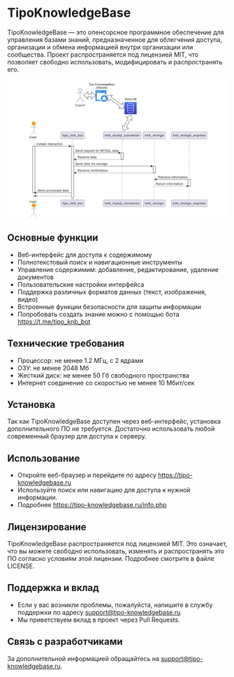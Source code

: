 # TipoKnowledgeBase

TipoKnowledgeBase — это опенсорсное программное обеспечение для управления базами знаний, предназначенное для облегчения доступа, организации и обмена информацией внутри организации или сообщества. Проект распространяется под лицензией MIT, что позволяет свободно использовать, модифицировать и распространять его.

![Схема проекта](https://github.com/Tipo-4ek/TipoKnowledgeBase/blob/master/scheme.jpg)


## Основные функции

- Веб-интерфейс для доступа к содержимому
- Полнотекстовый поиск и навигационные инструменты
- Управление содержимим: добавление, редактирование, удаление документов
- Пользовательские настройки интерфейса
- Поддержка различных форматов данных (текст, изображения, видео)
- Встроенные функции безопасности для защиты информации
- Попробовать создать знание можно с помощью бота https://t.me/tipo_knb_bot

## Технические требования

- Процессор: не менее 1.2 МГц, с 2 ядрами
- ОЗУ: не менее 2048 Мб
- Жесткий диск: не менее 50 Гб свободного пространства
- Интернет соединение со скоростью не менее 10 Мбит/сек

## Установка

Так как TipoKnowledgeBase доступен через веб-интерфейс, установка дополнительного ПО не требуется. Достаточно использовать любой современный браузер для доступа к серверу.

## Использование

- Откройте веб-браузер и перейдите по адресу https://tipo-knowledgebase.ru
- Используйте поиск или навигацию для доступа к нужной информации.
- Подробнее https://tipo-knowledgebase.ru/info.php

## Лицензирование

TipoKnowledgeBase распространяется под лицензией MIT. Это означает, что вы можете свободно использовать, изменять и распространять это ПО согласно условиям этой лицензии. Подробнее смотрите в файле LICENSE.

## Поддержка и вклад

- Если у вас возникли проблемы, пожалуйста, напишите в службу поддержки по адресу support@tipo-knowledgebase.ru
- Мы приветствуем вклад в проект через Pull Requests.

## Связь с разработчиками

За дополнительной информацией обращайтесь на support@tipo-knowledgebase.ru.


